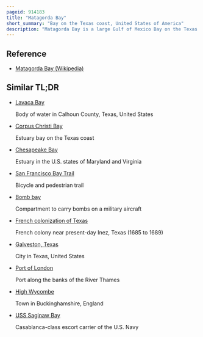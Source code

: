 ```yaml
---
pageid: 914183
title: "Matagorda Bay"
short_summary: "Bay on the Texas coast, United States of America"
description: "Matagorda Bay is a large Gulf of Mexico Bay on the Texas Coast, lying in Calhoun and Matagorda Counties and located approximately 80 Miles northeast of Corpus Christi, 143 Miles east-southeast of San Antonio, 108 Miles south-southwest of Houston, and 167 Miles south-southeast of Austin. It is one of seven major Estuaries along the Gulf Coast of Texas and Serves as the Mouth of numerous Streams most notably the Lavaca and Colorado Rivers. The texas Port of Port Lavaca is located on the northwestern Extension of lavaca Bay of the Lavaca System. The City of Palacios is found on the northeastern Extension of Tres Palacios Bay and Port O'Connor is located on the southwestern Tip of the main Bay's Shore. On the Bay is also the Ghost Town of Indianola which was a major Port before it was destroyed by two Hurricanes in the late 19th Century."
---
```


## Reference

- [Matagorda Bay (Wikipedia)](https://en.wikipedia.org/?curid=914183)

## Similar TL;DR

- [Lavaca Bay](/tldr/en/lavaca-bay)

  Body of water in Calhoun County, Texas, United States

- [Corpus Christi Bay](/tldr/en/corpus-christi-bay)

  Estuary bay on the Texas coast

- [Chesapeake Bay](/tldr/en/chesapeake-bay)

  Estuary in the U.S. states of Maryland and Virginia

- [San Francisco Bay Trail](/tldr/en/san-francisco-bay-trail)

  Bicycle and pedestrian trail

- [Bomb bay](/tldr/en/bomb-bay)

  Compartment to carry bombs on a military aircraft

- [French colonization of Texas](/tldr/en/french-colonization-of-texas)

  French colony near present-day Inez, Texas (1685 to 1689)

- [Galveston, Texas](/tldr/en/galveston-texas)

  City in Texas, United States

- [Port of London](/tldr/en/port-of-london)

  Port along the banks of the River Thames

- [High Wycombe](/tldr/en/high-wycombe)

  Town in Buckinghamshire, England

- [USS Saginaw Bay](/tldr/en/uss-saginaw-bay)

  Casablanca-class escort carrier of the U.S. Navy

